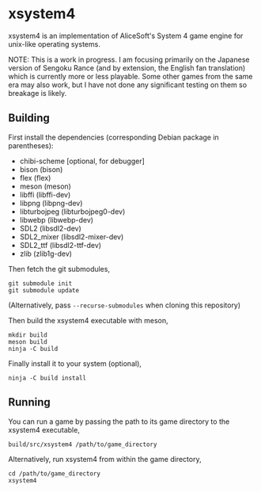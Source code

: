 xsystem4
========

xsystem4 is an implementation of AliceSoft's System 4 game engine for unix-like
operating systems.

NOTE: This is a work in progress. I am focusing primarily on the Japanese
      version of Sengoku Rance (and by extension, the English fan translation)
      which is currently more or less playable. Some other games from the same
      era may also work, but I have not done any significant testing on them so
      breakage is likely.

Building
--------

First install the dependencies (corresponding Debian package in parentheses):

* chibi-scheme [optional, for debugger]
* bison (bison)
* flex (flex)
* meson (meson)
* libffi (libffi-dev)
* libpng (libpng-dev)
* libturbojpeg (libturbojpeg0-dev)
* libwebp (libwebp-dev)
* SDL2 (libsdl2-dev)
* SDL2_mixer (libsdl2-mixer-dev)
* SDL2_ttf (libsdl2-ttf-dev)
* zlib (zlib1g-dev)

Then fetch the git submodules,

    git submodule init
    git submodule update

(Alternatively, pass `--recurse-submodules` when cloning this repository)

Then build the xsystem4 executable with meson,

    mkdir build
    meson build
    ninja -C build
    
Finally install it to your system (optional),

    ninja -C build install

Running
-------

You can run a game by passing the path to its game directory to the xsystem4
executable,

    build/src/xsystem4 /path/to/game_directory

Alternatively, run xsystem4 from within the game directory,

    cd /path/to/game_directory
    xsystem4
